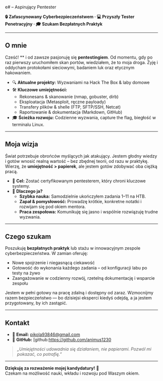 e# – Aspirujący Pentester

**🔒 Zafascynowany Cyberbezpieczeństwem · 💻 Przyszły Tester Penetracyjny · 🎓 Szukam Bezpłatnych Praktyk**

---

## O mnie  
Cześć! ** i od zawsze pasjonuję się **pentestingiem**. Od momentu, gdy po raz pierwszy uruchomiłem skan portów, wiedziałem, że to moja droga. Żyję i oddycham protokołami sieciowymi, badaniem luk oraz etycznym hakowaniem.

- 🔍 **Aktualne projekty:** Wyzwaniami na Hack The Box & laby domowe  
- 🛠️ **Kluczowe umiejętności:**  
  - Rekonesans & skanowanie (nmap, gobuster, dirb)  
  - Eksploatacja (Metasploit, ręczne payloady)  
  - Transfery plików & shelle (FTP, SFTP/SSH, Netcat)  
  - Raportowanie & dokumentacja (Markdown, GitHub)  
- 🎓 **Ścieżka rozwoju:** Codzienne wyzwania, capture the flag, biegłość w terminalu Linux.

---

## Moja wizja  
Świat potrzebuje obrońców myślących jak atakujący. Jestem głodny wiedzy i gotów wnosić realną wartość – bez zbędnej teorii, od razu w praktykę. Wierzę, że **umiejętność > papierek**, ale jestem gotów zdobywać oba ciężką pracą.

- 🚀 **Cel:** Zostać certyfikowanym pentesterem, który chroni kluczowe systemy.  
- 🤝 **Dlaczego ja?**  
  - **Szybka nauka:** Samodzielnie ukończyłem zadania 1–11 na HTB.  
  - **Zapał & pomysłowość:** Prowadzę krótkie, konkretne notatki i rozwijam się pod okiem mentora.  
  - **Praca zespołowa:** Komunikuję się jasno i wspólnie rozwiązuję trudne wyzwania.

---

## Czego szukam  
Poszukuję **bezpłatnych praktyk** lub stażu w innowacyjnym zespole cyberbezpieczeństwa. W zamian oferuję:

- Nowe spojrzenie i niegasnącą ciekawość  
- Gotowość do wykonania każdego zadania – od konfiguracji labu po testy na żywo  
- Zaangażowanie w codzienny rozwój, rzetelną dokumentację i wsparcie zespołu

Jestem w pełni gotowy na pracę zdalną i dostępny od zaraz. Wzmocnijmy razem bezpieczeństwo — bo dzisiejsi eksperci kiedyś odejdą, a ja jestem przygotowany, by ich zastąpić.

---

## Kontakt  
- 📧 **Email:** pikola93846@gmail.com
- 🔗 **GitHub:** [github:https://github.com/animus1230

> _„Umiejętności udowadnia się działaniem, nie papierami. Pozwól mi pokazać, co potrafię.”_

---

**Dziękuję za rozważenie mojej kandydatury!** 🚀  
Czekam na możliwość nauki, wkładu i rozwoju pod Waszym okiem.
